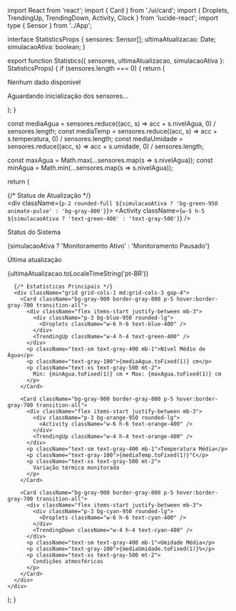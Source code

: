 import React from 'react';
import { Card } from './ui/card';
import { Droplets, TrendingUp, TrendingDown, Activity, Clock } from 'lucide-react';
import type { Sensor } from '../App';

interface StatisticsProps {
  sensores: Sensor[];
  ultimaAtualizacao: Date;
  simulacaoAtiva: boolean;
}

export function Statistics({ sensores, ultimaAtualizacao, simulacaoAtiva }: StatisticsProps) {
  if (sensores.length === 0) {
    return (
      <Card className="bg-gray-900 border-gray-800 p-8 text-center">
        <p className="text-gray-400">Nenhum dado disponível</p>
        <p className="text-sm text-gray-500 mt-2">Aguardando inicialização dos sensores...</p>
      </Card>
    );
  }

  const mediaAgua = sensores.reduce((acc, s) => acc + s.nivelAgua, 0) / sensores.length;
  const mediaTemp = sensores.reduce((acc, s) => acc + s.temperatura, 0) / sensores.length;
  const mediaUmidade = sensores.reduce((acc, s) => acc + s.umidade, 0) / sensores.length;
  
  const maxAgua = Math.max(...sensores.map(s => s.nivelAgua));
  const minAgua = Math.min(...sensores.map(s => s.nivelAgua));

  return (
    <div className="space-y-6">
      {/* Status de Atualização */}
      <Card className="bg-gradient-to-br from-gray-900 to-gray-800 border-gray-700 p-5">
        <div className="flex items-center justify-between">
          <div className="flex items-center gap-3">
            <div className={`p-2 rounded-full ${simulacaoAtiva ? 'bg-green-950 animate-pulse' : 'bg-gray-800'}`}>
              <Activity className={`w-5 h-5 ${simulacaoAtiva ? 'text-green-400' : 'text-gray-500'}`} />
            </div>
            <div>
              <p className="text-sm text-gray-400">Status do Sistema</p>
              <p className="text-gray-100">
                {simulacaoAtiva ? 'Monitoramento Ativo' : 'Monitoramento Pausado'}
              </p>
            </div>
          </div>
          <div className="text-right">
            <p className="text-sm text-gray-400 flex items-center gap-1">
              <Clock className="w-3 h-3" />
              Última atualização
            </p>
            <p className="text-gray-100">
              {ultimaAtualizacao.toLocaleTimeString('pt-BR')}
            </p>
          </div>
        </div>
      </Card>

      {/* Estatísticas Principais */}
      <div className="grid grid-cols-1 md:grid-cols-3 gap-4">
        <Card className="bg-gray-900 border-gray-800 p-5 hover:border-gray-700 transition-all">
          <div className="flex items-start justify-between mb-3">
            <div className="p-3 bg-blue-950 rounded-lg">
              <Droplets className="w-6 h-6 text-blue-400" />
            </div>
            <TrendingUp className="w-4 h-4 text-green-400" />
          </div>
          <p className="text-sm text-gray-400 mb-1">Nível Médio de Água</p>
          <p className="text-gray-100">{mediaAgua.toFixed(1)} cm</p>
          <p className="text-xs text-gray-500 mt-2">
            Min: {minAgua.toFixed(1)} cm • Max: {maxAgua.toFixed(1)} cm
          </p>
        </Card>

        <Card className="bg-gray-900 border-gray-800 p-5 hover:border-gray-700 transition-all">
          <div className="flex items-start justify-between mb-3">
            <div className="p-3 bg-orange-950 rounded-lg">
              <Activity className="w-6 h-6 text-orange-400" />
            </div>
            <TrendingUp className="w-4 h-4 text-orange-400" />
          </div>
          <p className="text-sm text-gray-400 mb-1">Temperatura Média</p>
          <p className="text-gray-100">{mediaTemp.toFixed(1)}°C</p>
          <p className="text-xs text-gray-500 mt-2">
            Variação térmica monitorada
          </p>
        </Card>

        <Card className="bg-gray-900 border-gray-800 p-5 hover:border-gray-700 transition-all">
          <div className="flex items-start justify-between mb-3">
            <div className="p-3 bg-cyan-950 rounded-lg">
              <Droplets className="w-6 h-6 text-cyan-400" />
            </div>
            <TrendingDown className="w-4 h-4 text-cyan-400" />
          </div>
          <p className="text-sm text-gray-400 mb-1">Umidade Média</p>
          <p className="text-gray-100">{mediaUmidade.toFixed(1)}%</p>
          <p className="text-xs text-gray-500 mt-2">
            Condições atmosféricas
          </p>
        </Card>
      </div>
    </div>
  );
}

